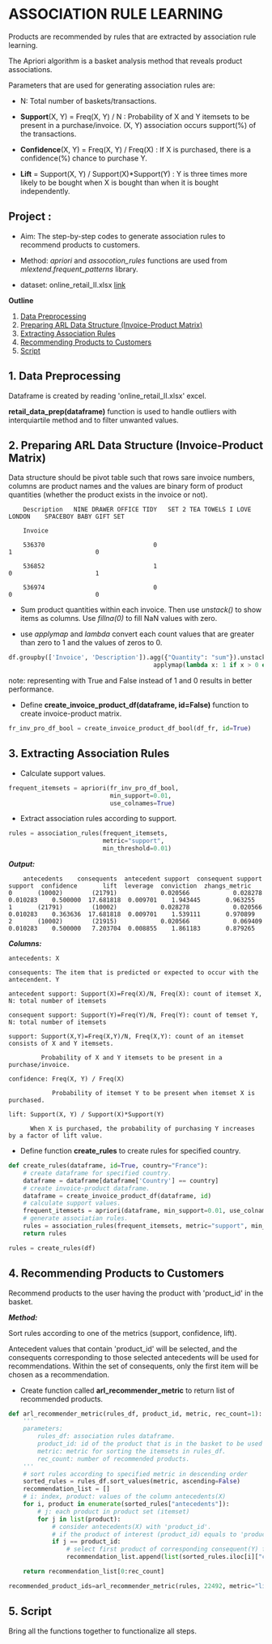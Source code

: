 
# ASSOCIATION RULE LEARNING

Products are recommended by rules that are extracted by association rule learning. 

The Apriori algorithm is a basket analysis method that reveals product associations.

Parameters that are used for generating association rules are:

- N: Total number of baskets/transactions.

- **Support**(X, Y) = Freq(X, Y) / N  : Probability of X and Y itemsets to be present in a purchase/invoice. (X, Y) association occurs support(%) of the transactions.

- **Confidence**(X, Y) =  Freq(X, Y) / Freq(X) : If X is purchased, there is a confidence(%) chance to purchase Y.

- **Lift** = Support(X, Y) / Support(X)*Support(Y) : Y is three times more likely to be bought when X is bought than when it is bought independently.

## Project :

- Aim: The step-by-step codes to generate association rules to recommend products to customers.

- Method: *apriori* and *assocotion_rules* functions are used from *mlextend.frequent_patterns* library. 

- dataset: online_retail_II.xlsx  [link](https://archive.ics.uci.edu/ml/datasets/Online+Retail+II)

**Outline**
1. [Data Preprocessing](#1-data-preprocessing)
2. [Preparing ARL Data Structure (Invoice-Product Matrix)](2-preparing-arl-data-structure-invoice-product-matrix)
3. [Extracting Association Rules](#3-extracting-association-rules)
4. [Recommending Products to Customers](#4-recommending-products-to-customers)
5. [Script](5-script)

## 1. Data Preprocessing

Dataframe is created by reading 'online_retail_II.xlsx' excel.

**retail_data_prep(dataframe)** function is used to handle outliers with interquiartile method and to filter unwanted values.

## 2. Preparing ARL Data Structure (Invoice-Product Matrix)

Data structure should be pivot table such that rows sare invoice numbers, columns are product names and the values are binary form of product quantities (whether the product exists in the invoice or not).


        Description   NINE DRAWER OFFICE TIDY   SET 2 TEA TOWELS I LOVE LONDON    SPACEBOY BABY GIFT SET

        Invoice

        536370                              0                                 1                       0

        536852                              1                                 0                       1

        536974                              0                                 0                       0


- Sum product quantities within each invoice. Then use *unstack()* to show items as columns. Use *fillna(0)* to fill NaN values with zero.

- use *applymap* and *lambda* convert each count values that are greater than zero to 1 and the values of zeros to 0.

```python
df.groupby(['Invoice', 'Description']).agg({"Quantity": "sum"}).unstack().fillna(0). \
                                        applymap(lambda x: 1 if x > 0 else 0)
```

note: representing with True and False instead of 1 and 0 results in better performance.

- Define **create_invoice_product_df(dataframe, id=False)** function to create invoice-product matrix.

```python
fr_inv_pro_df_bool = create_invoice_product_df_bool(df_fr, id=True)
```

## 3. Extracting Association Rules

- Calculate support values.

```python
frequent_itemsets = apriori(fr_inv_pro_df_bool,
                            min_support=0.01,
                            use_colnames=True)
```

- Extract association rules according to support.

```python
rules = association_rules(frequent_itemsets,
                          metric="support",
                          min_threshold=0.01)
```

***Output:***
```
    antecedents    consequents  antecedent support  consequent support   support  confidence       lift  leverage  conviction  zhangs_metric
0       (10002)        (21791)            0.020566            0.028278  0.010283    0.500000  17.681818  0.009701    1.943445       0.963255
1       (21791)        (10002)            0.028278            0.020566  0.010283    0.363636  17.681818  0.009701    1.539111       0.970899
2       (10002)        (21915)            0.020566            0.069409  0.010283    0.500000   7.203704  0.008855    1.861183       0.879265
``` 

***Columns:***

    antecedents: X

    consequents: The item that is predicted or expected to occur with the antecendent. Y

    antecedent support: Support(X)=Freq(X)/N, Freq(X): count of itemset X, N: total number of itemsets

    consequent support: Support(Y)=Freq(Y)/N, Freq(Y): count of temset Y, N: total number of itemsets

    support: Support(X,Y)=Freq(X,Y)/N, Freq(X,Y): count of an itemset consists of X and Y itemsets.
           
             Probability of X and Y itemsets to be present in a purchase/invoice.

    confidence: Freq(X, Y) / Freq(X)
 
                Probability of itemset Y to be present when itemset X is purchased.

    lift: Support(X, Y) / Support(X)*Support(Y)

          When X is purchased, the probability of purchasing Y increases by a factor of lift value.

- Define function **create_rules** to create rules for specified country. 

```python
def create_rules(dataframe, id=True, country="France"):
    # create dataframe for specified country.
    dataframe = dataframe[dataframe['Country'] == country]
    # create invoice-product dataframe.
    dataframe = create_invoice_product_df(dataframe, id)
    # calculate support values.
    frequent_itemsets = apriori(dataframe, min_support=0.01, use_colnames=True)
    # generate associatian rules.
    rules = association_rules(frequent_itemsets, metric="support", min_threshold=0.01)
    return rules

rules = create_rules(df)
```

## 4. Recommending Products to Customers

Recommend products to the user having the product with 'product_id' in the basket.

***Method:***

Sort rules according to one of the metrics (support, confidence, lift).

Antecedent values that contain 'product_id' will be selected, and the consequents corresponding to those selected antecedents will be used for recommendations. Within the set of consequents, only the first item will be chosen as a recommendation.

- Create function called **arl_recommender_metric** to return list of recommended products.


```python
def arl_recommender_metric(rules_df, product_id, metric, rec_count=1):
    '''
    parameters:
        rules_df: association rules dataframe.
        product_id: id of the product that is in the basket to be used for recommendations.
        metric: metric for sorting the itemsets in rules_df.
        rec_count: number of recommended products.
    '''
    # sort rules according to specified metric in descending order
    sorted_rules = rules_df.sort_values(metric, ascending=False)
    recommendation_list = []
    # i: index, product: values of the column antecedents(X)
    for i, product in enumerate(sorted_rules["antecedents"]):
        # j: each product in product set (itemset)
        for j in list(product):
            # consider antecedents(X) with 'product_id'.
            # if the product of interest (product_id) equals to 'product' from an antecedent(X)
            if j == product_id:
                # select first product of corresponding consequent(Y) for product_id in the antecedent of an index i
                recommendation_list.append(list(sorted_rules.iloc[i]["consequents"])[0])

    return recommendation_list[0:rec_count]

recommended_product_ids=arl_recommender_metric(rules, 22492, metric="lift", rec_count=3)
```

## 5. Script

Bring all the functions together to functionalize all steps.
